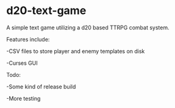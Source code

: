 # d20-text-game
A simple text game utilizing a d20 based TTRPG combat system.

Features include:

-CSV files to store player and enemy templates on disk

-Curses GUI

Todo:

-Some kind of release build

-More testing
